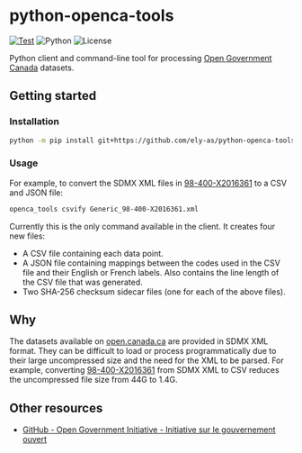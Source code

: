 # python-openca-tools

[![Test](https://github.com/ely-as/python-openca-tools/actions/workflows/test.yml/badge.svg)](https://github.com/ely-as/python-openca-tools/actions/workflows/test.yml)
![Python](https://img.shields.io/badge/python-3.6%20|%203.7%20|%203.8%20|%203.9%20|%203.10-informational)
![License](https://img.shields.io/badge/license-MIT-green)

Python client and command-line tool for processing
[Open Government Canada](https://open.canada.ca/en) datasets.

## Getting started

### Installation
```sh
python -m pip install git+https://github.com/ely-as/python-openca-tools
```

### Usage
For example, to convert the SDMX XML files in
[98-400-X2016361](https://open.canada.ca/data/en/dataset/37f42796-9926-442c-a319-fecab5030388)
to a CSV and JSON file:
```sh
openca_tools csvify Generic_98-400-X2016361.xml
```

Currently this is the only command available in the client. It creates four new
files:
- A CSV file containing each data point.
- A JSON file containing mappings between the codes used in the CSV file and
  their English or French labels. Also contains the line length of the CSV file
  that was generated.
- Two SHA-256 checksum sidecar files (one for each of the above files).

## Why

The datasets available on [open.canada.ca](https://open.canada.ca/en) are
provided in SDMX XML format. They can be difficult to load or process
programmatically due to their large uncompressed size and the need for the XML
to be parsed. For example, converting
[98-400-X2016361](https://open.canada.ca/data/en/dataset/37f42796-9926-442c-a319-fecab5030388)
from SDMX XML to CSV reduces the uncompressed file size from 44G to 1.4G.

## Other resources

- [GitHub - Open Government Initiative - Initiative sur le gouvernement ouvert](https://github.com/open-data)
